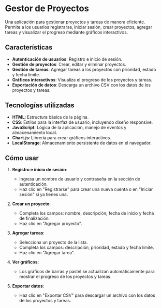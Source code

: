 # Gestor de Proyectos

Una aplicación para gestionar proyectos y tareas de manera eficiente. Permite a los usuarios registrarse, iniciar sesión, crear proyectos, agregar tareas y visualizar el progreso mediante gráficos interactivos.

## Características

- **Autenticación de usuarios**: Registro e inicio de sesión.
- **Gestión de proyectos**: Crear, editar y eliminar proyectos.
- **Gestión de tareas**: Agregar tareas a los proyectos con prioridad, estado y fecha límite.
- **Gráficos interactivos**: Visualiza el progreso de los proyectos y tareas.
- **Exportación de datos**: Descarga un archivo CSV con los datos de los proyectos y tareas.

## Tecnologías utilizadas

- **HTML**: Estructura básica de la página.
- **CSS**: Estilos para la interfaz de usuario, incluyendo diseño responsive.
- **JavaScript**: Lógica de la aplicación, manejo de eventos y almacenamiento local.
- **Chart.js**: Librería para crear gráficos interactivos.
- **LocalStorage**: Almacenamiento persistente de datos en el navegador.

## Cómo usar

1. **Registro e inicio de sesión**:
   - Ingresa un nombre de usuario y contraseña en la sección de autenticación.
   - Haz clic en "Registrarse" para crear una nueva cuenta o en "Iniciar sesión" si ya tienes una.

2. **Crear un proyecto**:
   - Completa los campos: nombre, descripción, fecha de inicio y fecha de finalización.
   - Haz clic en "Agregar proyecto".

3. **Agregar tareas**:
   - Selecciona un proyecto de la lista.
   - Completa los campos: descripción, prioridad, estado y fecha límite.
   - Haz clic en "Agregar tarea".

4. **Ver gráficos**:
   - Los gráficos de barras y pastel se actualizan automáticamente para mostrar el progreso de los proyectos y tareas.

5. **Exportar datos**:
   - Haz clic en "Exportar CSV" para descargar un archivo con los datos de los proyectos y tareas.